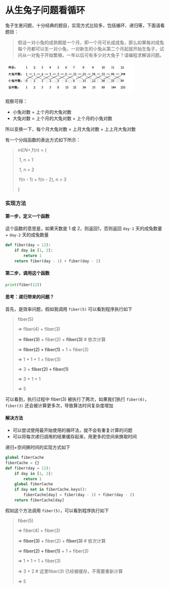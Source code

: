 # 从生兔子问题看循环

兔子生崽问题，十分经典的题目，实现方式比较多，包括循环、递归等，下面请看题目：

> 假设一对小兔的成熟期是一个月，即一个月可长成成兔，那么如果每对成兔每个月都可以生一对小兔，一对新生的小兔从第二个月起就开始生兔子，试问从一对兔子开始繁殖，一年以后可有多少对大兔子？请编程求解该问题。

![img](../../../2019-11%20Python%E5%9F%BA%E7%A1%80%E5%88%86%E4%BA%AB/docs/Python%E5%9F%BA%E7%A1%80/assets/11945046-b4e7c367e15c1566.png)

观察可得：

- 小兔对数 = 上个月的大兔对数
- 大兔对数 = 上个月的大兔对数 + 上个月的小兔对数

所以变换一下，每个月大兔对数 = 上月大兔对数 + 上上月大兔对数

有一个分段函数的表达方式如下所示：

> n∈N+,f(n) = {
>
> ​	1, n = 1
>
> ​	1, n = 2
>
> ​	f(n - 1) + f(n - 2), n > 3
>
> }

### 实现方法

#### 第一步，定义一个函数

这个函数的意思是，如果天数是 1 或 2，则返回1，否则返回 `day-1` 天的成兔数量 + `day-2` 天的成兔数量

```python
def fiber(day = 12):
    if day in [1, 2]:
        return 1
    return fiber(day - 1) + fiber(day - 2)
```

#### 第二步，调用这个函数

```python
print(fiber(12))
```

#### 思考：递归带来的问题？

首先，是效率问题，假如我调用 `fiber(5)` 可以看到程序执行如下

> fiber(5)
>
> => fiber(4) + fiber(3)
>
> => **fiber(3)** + fiber(2) + **fiber(3)** # 依次计算
>
> => **fiber(2)  + fiber(1)** + 1 + fiber(3)
>
> => 1 + 1 + 1 + fiber(3)
>
> => 3 + **fiber(2) + fiber(1)**
>
> => 3 + 1 + 1
>
> => 5

可以看到，执行过程中 fiber(3) 被执行了两次，如果我们执行 `fiber(6)`，`fiber(3)` 还会被计算更多次，导致算法时间复杂度增加

#### 解决方法

- 可以尝试使用最开始使用的循环法，就不会有重复计算的问题
- 可以将每次递归调用的结果缓存起来，用更多的空间来换取时间

递归+空间换时间的实现方式如下

```python
global fiberCache
fiberCache = {}
def fiber(day = 12):
    if day in [1, 2]:
        return 1
    global fiberCache
    if day not in fiberCache.keys():
        fiberCache[day] = fiber(day - 1) + fiber(day - 2)
    return fiberCache[day]
```

假如这个方法调用 `fiber(5)`，可以看到程序执行如下

> fiber(5)
>
> => fiber(4) + fiber(3)
>
> => **fiber(3)** + fiber(2) + **fiber(3)** # 依次计算
>
> => **fiber(2)  + fiber(1)** + 1 + fiber(3)
>
> => 1 + 1 + 1 + fiber(3)
>
> => 3 + 2 # 这里fiber(3) 已经被缓存，不需要重新计算
>
> => 5